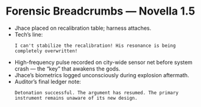 # Forensic Breadcrumbs — Novella 1.5

* Jhace placed on recalibration table; harness attaches.
* Tech’s line:
  ```
  I can't stabilize the recalibration! His resonance is being completely overwritten!
  ```
* High-frequency pulse recorded on city-wide sensor net before system crash — the “key” that awakens the gods.
* Jhace’s biometrics logged unconsciously during explosion aftermath.
* Auditor’s final ledger note:
  ```
  Detonation successful. The argument has resumed. The primary instrument remains unaware of its new design.
  ```
